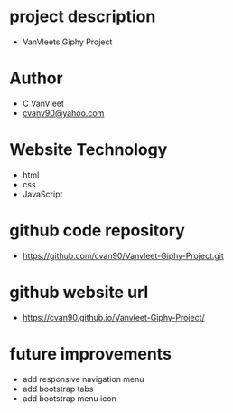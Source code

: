 # project description 
- VanVleets Giphy Project
# Author
- C VanVleet
- cvanv90@yahoo.com
# Website Technology 
- html 
- css 
- JavaScript
# github code repository
- https://github.com/cvan90/Vanvleet-Giphy-Project.git
# github website url 
- https://cvan90.github.io/Vanvleet-Giphy-Project/
# future improvements 
- add responsive navigation menu 
- add bootstrap tabs 
- add bootstrap menu icon

